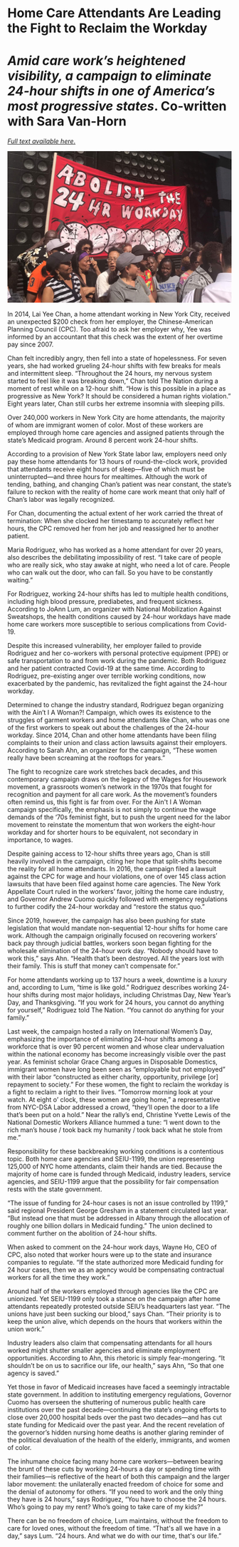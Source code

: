 # Home Care Attendants Are Leading the Fight to Reclaim the Workday

# *Amid care work’s heightened visibility, a campaign to eliminate 24-hour shifts in one of America’s most progressive states*. Co-written with Sara Van-Horn

[*Full text available here*.](https://www.thenation.com/article/economy/home-care-attendants-workday/)

![alt text](assets/24hours.jpg)

In 2014, Lai Yee Chan, a home attendant working in New York City, received an unexpected $200 check from her employer, the Chinese-American Planning Council (CPC). Too afraid to ask her employer why, Yee was informed by an accountant that this check was the extent of her overtime pay since 2007. 
 
Chan felt incredibly angry, then fell into a state of hopelessness. For seven years, she had worked grueling 24-hour shifts with few breaks for meals and intermittent sleep. “Throughout the 24 hours, my nervous system started to feel like it was breaking down,” Chan told The Nation during a moment of rest while on a 12-hour shift. “How is this possible in a place as progressive as New York? It should be considered a human rights violation.” Eight years later, Chan still curbs her extreme insomnia with sleeping pills.
 
Over 240,000 workers in New York City are home attendants, the majority of whom are immigrant women of color. Most of these workers are employed through home care agencies and assigned patients through the state’s Medicaid program. Around 8 percent work 24-hour shifts. 
 
According to a provision of New York State labor law, employers need only pay these home attendants for 13 hours of round-the-clock work, provided that attendants receive eight hours of sleep—five of which must be uninterrupted—and three hours for mealtimes. Although the work of tending, bathing, and changing Chan’s patient was near constant, the state’s failure to reckon with the reality of home care work meant that only half of Chan’s labor was legally recognized. 
 
For Chan, documenting the actual extent of her work carried the threat of termination: When she clocked her timestamp to accurately reflect her hours, the CPC removed her from her job and reassigned her to another patient.
 
Maria Rodriguez, who has worked as a home attendant for over 20 years, also describes the debilitating impossibility of rest. “I take care of people who are really sick, who stay awake at night, who need a lot of care. People who can walk out the door, who can fall. So you have to be constantly waiting.”
 
For Rodriguez, working 24-hour shifts has led to multiple health conditions, including high blood pressure, prediabetes, and frequent sickness. According to JoAnn Lum, an organizer with National Mobilization Against Sweatshops, the health conditions caused by 24-hour workdays have made home care workers more susceptible to serious complications from Covid-19.
 
Despite this increased vulnerability, her employer failed to provide Rodriguez and her co-workers with personal protective equipment (PPE) or safe transportation to and from work during the pandemic. Both Rodriguez and her patient contracted Covid-19 at the same time. According to Rodriguez, pre-existing anger over terrible working conditions, now exacerbated by the pandemic, has revitalized the fight against the 24-hour workday.
 
Determined to change the industry standard, Rodriguez began organizing with the Ain’t I A Woman?! Campaign, which owes its existence to the struggles of garment workers and home attendants like Chan, who was one of the first workers to speak out about the challenges of the 24-hour workday. Since 2014, Chan and other home attendants have been filing complaints to their union and class action lawsuits against their employers. According to Sarah Ahn, an organizer for the campaign, “These women really have been screaming at the rooftops for years.”
 
The fight to recognize care work stretches back decades, and this contemporary campaign draws on the legacy of the Wages for Housework movement, a grassroots women’s network in the 1970s that fought for recognition and payment for all care work. As the movement’s founders often remind us, this fight is far from over. For the Ain't I A Woman campaign specifically, the emphasis is not simply to continue the wage demands of the ‘70s feminist fight, but to push the urgent need for the labor movement to reinstate the momentum that won workers the eight-hour workday and for shorter hours to be equivalent, not secondary in importance, to wages. 
 
Despite gaining access to 12-hour shifts three years ago, Chan is still heavily involved in the campaign, citing her hope that split-shifts become the reality for all home attendants. In 2016, the campaign filed a lawsuit against the CPC for wage and hour violations, one of over 145 class action lawsuits that have been filed against home care agencies. The New York Appellate Court ruled in the workers’ favor, jolting the home care industry, and Governor Andrew Cuomo quickly followed with emergency regulations to further codify the 24-hour workday and “restore the status quo.”
 
Since 2019, however, the campaign has also been pushing for state legislation that would mandate non-sequential 12-hour shifts for home care work. Although the campaign originally focused on recovering workers’ back pay through judicial battles, workers soon began fighting for the wholesale elimination of the 24-hour work day. “Nobody should have to work this,” says Ahn. “Health that’s been destroyed. All the years lost with their family. This is stuff that money can’t compensate for.” 
 
For home attendants working up to 137 hours a week, downtime is a luxury and, according to Lum, “time is like gold.” Rodriguez describes working 24-hour shifts during most major holidays, including Christmas Day, New Year’s Day, and Thanksgiving. “If you work for 24 hours, you cannot do anything for yourself,” Rodriguez told The Nation. “You cannot do anything for your family.” 
 
Last week, the campaign hosted a rally on International Women’s Day, emphasizing the importance of eliminating 24-hour shifts among a workforce that is over 90 percent women and whose clear undervaluation within the national economy has become increasingly visible over the past year. As feminist scholar Grace Chang argues in Disposable Domestics, immigrant women have long been seen as “employable but not employed” with their labor “constructed as either charity, opportunity, privilege [or] repayment to society.” For these women, the fight to reclaim the workday is a fight to reclaim a right to their lives. “Tomorrow morning look at your watch. At eight o’ clock, these women are going home,” a representative from NYC-DSA Labor addressed a crowd, “they’ll open the door to a life that’s been put on a hold.” Near the rally’s end, Christine Yvette Lewis of the National Domestic Workers Alliance hummed a tune: “I went down to the rich man’s house / took back my humanity / took back what he stole from me.”
 
Responsibility for these backbreaking working conditions is a contentious topic. Both home care agencies and SEIU-1199, the union representing 125,000 of NYC home attendants, claim their hands are tied. Because the majority of home care is funded through Medicaid, industry leaders, service agencies, and SEIU-1199 argue that the possibility for fair compensation rests with the state government. 
 
“The issue of funding for 24-hour cases is not an issue controlled by 1199,” said regional President George Gresham in a statement circulated last year. “But instead one that must be addressed in Albany through the allocation of roughly one billion dollars in Medicaid funding.” The union declined to comment further on the abolition of 24-hour shifts.
 
When asked to comment on the 24-hour work days, Wayne Ho, CEO of CPC, also noted that worker hours were up to the state and insurance companies to regulate. “If the state authorized more Medicaid funding for 24 hour cases, then we as an agency would be compensating contractual workers for all the time they work.”   
 
Around half of the workers employed through agencies like the CPC are unionized. Yet SEIU-1199 only took a stance on the campaign after home attendants repeatedly protested outside SEIU’s headquarters last year. “The unions have just been sucking our blood,” says Chan. “Their priority is to keep the union alive, which depends on the hours that workers within the union work.” 
 
Industry leaders also claim that compensating attendants for all hours worked might shutter smaller agencies and eliminate employment opportunities. According to Ahn, this rhetoric is simply fear-mongering. “It shouldn’t be on us to sacrifice our life, our health,” says Ahn, “So that one agency is saved.”
 
Yet those in favor of Medicaid increases have faced a seemingly intractable state government. In addition to instituting emergency regulations, Governor Cuomo has overseen the shuttering of numerous public health care institutions over the past decade—continuing the state’s ongoing efforts to close over 20,000 hospital beds over the past two decades—and has cut state funding for Medicaid over the past year. And the recent revelation of the governor’s hidden nursing home deaths is another glaring reminder of the political devaluation of the health of the elderly, immigrants, and women of color.
 
The inhumane choice facing many home care workers—between bearing the brunt of these cuts by working 24-hours a day or spending time with their families—is reflective of the heart of both this campaign and the larger labor movement: the unilaterally enacted freedom of choice for some and the denial of autonomy for others. “If you need to work and the only thing they have is 24 hours,” says Rodriguez, “You have to choose the 24 hours. Who’s going to pay my rent? Who’s going to take care of my kids?” 
 
There can be no freedom of choice, Lum maintains, without the freedom to care for loved ones, without the freedom of time. “That's all we have in a day,” says Lum. “24 hours. And what we do with our time, that's our life.”
